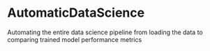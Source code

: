 # AutomaticDataScience
Automating the entire data science pipeline from loading the data to comparing trained model performance metrics
